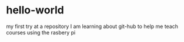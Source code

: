 # hello-world
my first try at a repository
I am learning about git-hub to help me teach courses using the rasbery pi
